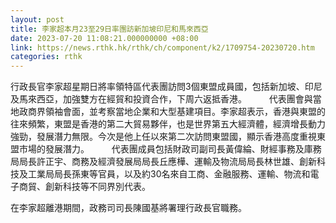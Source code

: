```yaml
---
layout: post
title: 李家超本月23至29日率團訪新加坡印尼和馬來西亞
date: 2023-07-20 11:08:21.000000000 +08:00
link: https://news.rthk.hk/rthk/ch/component/k2/1709754-20230720.htm
categories: rthk
---
```


行政長官李家超星期日將率領特區代表團訪問3個東盟成員國，包括新加坡、印尼及馬來西亞，加強雙方在經貿和投資合作，下周六返抵香港。
　　
代表團會與當地政商界領袖會面，並考察當地企業和大型基建項目。李家超表示，香港與東盟的往來頻繁，東盟是香港的第二大貿易夥伴，也是世界第五大經濟體，經濟增長動力強勁，發展潛力無限。今次是他上任以來第二次訪問東盟國，顯示香港高度重視東盟市場的發展潛力。
　　 
代表團成員包括財政司副司長黃偉綸、財經事務及庫務局局長許正宇、商務及經濟發展局局長丘應樺、運輸及物流局局長林世雄、創新科技及工業局局長孫東等官員，以及約30名來自工商、金融服務、運輸、物流和電子商貿、創新科技等不同界別代表。

在李家超離港期間，政務司司長陳國基將署理行政長官職務。
　　
